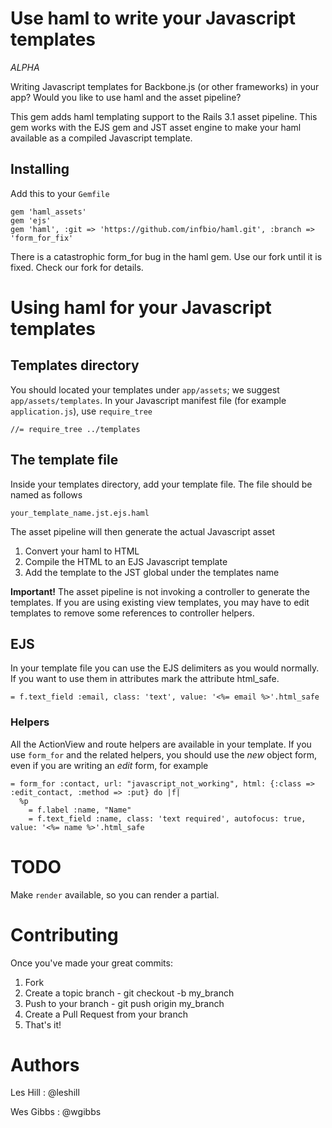 # Use haml to write your Javascript templates

*ALPHA*

Writing Javascript templates for Backbone.js (or other frameworks) in your app? Would you like to use haml and the asset pipeline?

This gem adds haml templating support to the Rails 3.1 asset pipeline. This gem works with the EJS gem and JST asset engine to make your haml available as a compiled Javascript template.

## Installing

Add this to your `Gemfile`

    gem 'haml_assets'
    gem 'ejs'
    gem 'haml', :git => 'https://github.com/infbio/haml.git', :branch => 'form_for_fix'

There is a catastrophic form_for bug in the haml gem. Use our fork until it is fixed. Check our fork for details.

# Using haml for your Javascript templates


## Templates directory

You should located your templates under `app/assets`; we suggest `app/assets/templates`. In your Javascript manifest file (for example `application.js`), use `require_tree`

    //= require_tree ../templates

## The template file

Inside your templates directory, add your template file. The file should be named as follows

    your_template_name.jst.ejs.haml

The asset pipeline will then generate the actual Javascript asset

1. Convert your haml to HTML
1. Compile the HTML to an EJS Javascript template
1. Add the template to the JST global under the templates name

**Important!** The asset pipeline is not invoking a controller to generate the templates. If you are using existing view templates, you may have to edit templates to remove some references to controller helpers.

## EJS

In your template file you can use the EJS delimiters as you would normally. If you want to use them in attributes mark the attribute html_safe.

    = f.text_field :email, class: 'text', value: '<%= email %>'.html_safe

### Helpers

All the ActionView and route helpers are available in your template. If you use `form_for` and the related helpers, you should use the *new* object form, even if you are writing an *edit* form, for example

    = form_for :contact, url: "javascript_not_working", html: {:class => :edit_contact, :method => :put} do |f|
      %p
        = f.label :name, "Name"
        = f.text_field :name, class: 'text required', autofocus: true, value: '<%= name %>'.html_safe

# TODO

Make `render` available, so you can render a partial.

# Contributing

Once you've made your great commits:

1. Fork
1. Create a topic branch - git checkout -b my_branch
1. Push to your branch - git push origin my_branch
1. Create a Pull Request from your branch
1. That's it!

# Authors

Les Hill : @leshill

Wes Gibbs : @wgibbs
